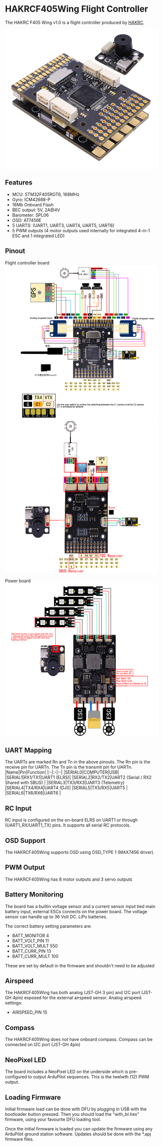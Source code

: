 # HAKRCF405Wing Flight Controller

The HAKRC F405 Wing v1.0 is a flight controller produced by [HAKRC](https://www.hakrc.com/).

![HAKRCF405Wing FC](HAKRCF405Wing-FC.png "HAKRCF405 Wing Flight contorller")


## Features

 - MCU: STM32F405RGT6, 168MHz
 - Gyro: ICM42688-P
 - 16Mb Onboard Flash
 - BEC output: 5V, 2A@4V
 - Barometer: SPL06
 - OSD: AT7456E
 - 5 UARTS: (UART1, UART3, UART4, UART5, UART6)
 - 5 PWM outputs (4 motor outputs used internally for integrated 4-in-1 ESC and 1 integrated LED)

## Pinout

Flight controller board
![HAKRCF405Wing-TOP](HAKRCF405Wing-FCTOP.png "HAKRC F405 Wing pinout, Top")
![HAKRCF405Wing-BOM](HAKRCF405Wing-FCBottom.png "HAKRC F405 Wing pinout, Bottom")

Power board
![HAKRCF405Wing-PWR](HAKRCF405Wing-PowerBoard.png "HAKRC F405 Wing pinout, Power board")



## UART Mapping

The UARTs are marked Rn and Tn in the above pinouts. The Rn pin is the
receive pin for UARTn. The Tn pin is the transmit pin for UARTn.
|Name|Pin|Function|
|:-|:-|:-|
|SERIAL0|COMPUTER|USB|
|SERIAL1|RX1/TX1|UART1 (ELRS)|
|SERIAL2|RX2/TX2|UART2 (Serial / RX2 Shared with SBUS) |
|SERIAL3|TX3/RX3|UART3 (Telemetry)
|SERIAL4|TX4/RX4|UART4 (DJI)|
|SERIAL5|TX5/RX5|UART5 |
|SERIAL6|TX6/RX6|UART6 |

## RC Input

RC input is configured on the on-board ELRS on UART1 or through (UART1_RX/UART1_TX) pins. It supports all serial RC protocols.

## OSD Support

The HAKRCF405Wing supports OSD using OSD_TYPE 1 (MAX7456 driver).

## PWM Output

The HAKRCF405Wing has 8 motor outputs and 3 servo outputs

## Battery Monitoring

The board has a builtin voltage sensor and a current sensor input tied main battery input, external ESCs connects on the power board. 
The voltage sensor can handle up to 36 Volt DC. LiPo batteries.

The correct battery setting parameters are:

 - BATT_MONITOR 4
 - BATT_VOLT_PIN 11
 - BATT_VOLT_MULT 550
 - BATT_CURR_PIN 13
 - BATT_CURR_MULT 100

These are set by default in the firmware and shouldn't need to be adjusted

## Airspeed

The HAKRCF405Wing has both analog (JST-GH 3 pin) and I2C port (JST-GH 4pin) exposed for the external airspeed sensor. 
Analog airspeed settings:
 - AIRSPEED_PIN 15

## Compass

The HAKRCF405Wing does not have onboard compass. Compass can be connected on I2C port (JST-GH 4pin)

## NeoPixel LED

The board includes a NeoPixel LED on the underside which is pre-configured to output ArduPilot sequences. 
This is the twelwth (12) PWM output.

## Loading Firmware

Initial firmware load can be done with DFU by plugging in USB with the
bootloader button pressed. Then you should load the "with_bl.hex"
firmware, using your favourite DFU loading tool.

Once the initial firmware is loaded you can update the firmware using
any ArduPilot ground station software. Updates should be done with the
*.apj firmware files.
